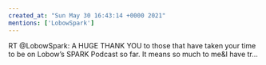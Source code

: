 ```yaml
---
created_at: "Sun May 30 16:43:14 +0000 2021"
mentions: ['LobowSpark']
---
```


RT @LobowSpark: A HUGE THANK YOU to those that have taken your time to be on Lobow’s SPARK Podcast so far. It means so much to me&amp;I have tr…